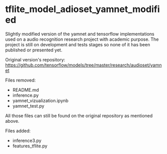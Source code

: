# tflite_model_adioset_yamnet_modified
Slightly modified version of the yamnet and tensorflow implementations used on a audio recognition research project with academic purpose. The project is still on development and tests stages so none of it has been published or presented yet.

Original version's repository:
https://github.com/tensorflow/models/tree/master/research/audioset/yamnet

Files removed:
- README.md
- inference.py
- yamnet_vizualization.ipynb
- yamnet_test.py

All those files can still be found on the original repository as mentioned above.

Files added:
- inference3.py
- features_tflite.py

